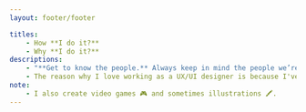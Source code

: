 ```yaml
---
layout: footer/footer

titles:
    - How **I do it?**
    - Why **I do it?**
descriptions:
    - "**Get to know the people.** Always keep in mind the people we’re designing for. There’s no user experience with our users.\n\n**User Experience.**  Approach design with honesty and positive intentions. Good design is inclusive, and for the people, not for the technology./n/n**Interface Design.** Create a design that’s both accessible, and beautiful. I believe in creating emotions thru design."
    - The reason why I love working as a UX/UI designer is because I've got the possibility to create a connection between people and my work, help users with their problems and make a connection by exploring creative concepts and creating experiences that fit their needs.
note:
    - I also create video games 🎮 and sometimes illustrations 🖍.
---
```

